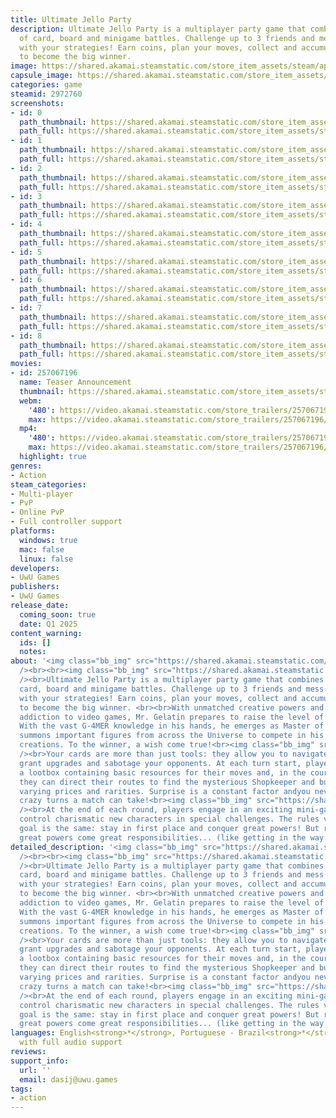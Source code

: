 ```yaml
---
title: Ultimate Jello Party
description: Ultimate Jello Party is a multiplayer party game that combines elements
  of card, board and minigame battles. Challenge up to 3 friends and mess up the game
  with your strategies! Earn coins, plan your moves, collect and accumulate jellies
  to become the big winner.
image: https://shared.akamai.steamstatic.com/store_item_assets/steam/apps/2972760/header.jpg?t=1731522279
capsule_image: https://shared.akamai.steamstatic.com/store_item_assets/steam/apps/2972760/capsule_231x87.jpg?t=1731522279
categories: game
steamid: 2972760
screenshots:
- id: 0
  path_thumbnail: https://shared.akamai.steamstatic.com/store_item_assets/steam/apps/2972760/ss_dc61dbeb315e7a5c41eef4e67dba3d3219a5b474.600x338.jpg?t=1731522279
  path_full: https://shared.akamai.steamstatic.com/store_item_assets/steam/apps/2972760/ss_dc61dbeb315e7a5c41eef4e67dba3d3219a5b474.1920x1080.jpg?t=1731522279
- id: 1
  path_thumbnail: https://shared.akamai.steamstatic.com/store_item_assets/steam/apps/2972760/ss_cc35ac0751c84a6275d40af654f0c3ddd493b3c8.600x338.jpg?t=1731522279
  path_full: https://shared.akamai.steamstatic.com/store_item_assets/steam/apps/2972760/ss_cc35ac0751c84a6275d40af654f0c3ddd493b3c8.1920x1080.jpg?t=1731522279
- id: 2
  path_thumbnail: https://shared.akamai.steamstatic.com/store_item_assets/steam/apps/2972760/ss_b83ec91203a9906555bce48ec1a5429f3ac41bd4.600x338.jpg?t=1731522279
  path_full: https://shared.akamai.steamstatic.com/store_item_assets/steam/apps/2972760/ss_b83ec91203a9906555bce48ec1a5429f3ac41bd4.1920x1080.jpg?t=1731522279
- id: 3
  path_thumbnail: https://shared.akamai.steamstatic.com/store_item_assets/steam/apps/2972760/ss_6df8a228be1bb2e80fcb5e97d862c33fa5cca4d8.600x338.jpg?t=1731522279
  path_full: https://shared.akamai.steamstatic.com/store_item_assets/steam/apps/2972760/ss_6df8a228be1bb2e80fcb5e97d862c33fa5cca4d8.1920x1080.jpg?t=1731522279
- id: 4
  path_thumbnail: https://shared.akamai.steamstatic.com/store_item_assets/steam/apps/2972760/ss_c543b44a47a247555cc3a3701bb3f15abe8e1dbf.600x338.jpg?t=1731522279
  path_full: https://shared.akamai.steamstatic.com/store_item_assets/steam/apps/2972760/ss_c543b44a47a247555cc3a3701bb3f15abe8e1dbf.1920x1080.jpg?t=1731522279
- id: 5
  path_thumbnail: https://shared.akamai.steamstatic.com/store_item_assets/steam/apps/2972760/ss_613a9f76bd69df4589bbd66767d2558f6d7b7821.600x338.jpg?t=1731522279
  path_full: https://shared.akamai.steamstatic.com/store_item_assets/steam/apps/2972760/ss_613a9f76bd69df4589bbd66767d2558f6d7b7821.1920x1080.jpg?t=1731522279
- id: 6
  path_thumbnail: https://shared.akamai.steamstatic.com/store_item_assets/steam/apps/2972760/ss_923a7a5c037da4eecfc2f4784b25e733cd36a046.600x338.jpg?t=1731522279
  path_full: https://shared.akamai.steamstatic.com/store_item_assets/steam/apps/2972760/ss_923a7a5c037da4eecfc2f4784b25e733cd36a046.1920x1080.jpg?t=1731522279
- id: 7
  path_thumbnail: https://shared.akamai.steamstatic.com/store_item_assets/steam/apps/2972760/ss_4755cf4df0cb68d2728817ba67a140cf1ad88f05.600x338.jpg?t=1731522279
  path_full: https://shared.akamai.steamstatic.com/store_item_assets/steam/apps/2972760/ss_4755cf4df0cb68d2728817ba67a140cf1ad88f05.1920x1080.jpg?t=1731522279
- id: 8
  path_thumbnail: https://shared.akamai.steamstatic.com/store_item_assets/steam/apps/2972760/ss_0b02b465bb5bde98497d5e2d7c7d2b75e728f27b.600x338.jpg?t=1731522279
  path_full: https://shared.akamai.steamstatic.com/store_item_assets/steam/apps/2972760/ss_0b02b465bb5bde98497d5e2d7c7d2b75e728f27b.1920x1080.jpg?t=1731522279
movies:
- id: 257067196
  name: Teaser Announcement
  thumbnail: https://shared.akamai.steamstatic.com/store_item_assets/steam/apps/257067196/ef2a7fd1041684d7815c80336417948a89ee259a/movie_600x337.jpg?t=1729539843
  webm:
    '480': https://video.akamai.steamstatic.com/store_trailers/257067196/movie480_vp9.webm?t=1729539843
    max: https://video.akamai.steamstatic.com/store_trailers/257067196/movie_max_vp9.webm?t=1729539843
  mp4:
    '480': https://video.akamai.steamstatic.com/store_trailers/257067196/movie480.mp4?t=1729539843
    max: https://video.akamai.steamstatic.com/store_trailers/257067196/movie_max.mp4?t=1729539843
  highlight: true
genres:
- Action
steam_categories:
- Multi-player
- PvP
- Online PvP
- Full controller support
platforms:
  windows: true
  mac: false
  linux: false
developers:
- UwU Games
publishers:
- UwU Games
release_date:
  coming_soon: true
  date: Q1 2025
content_warning:
  ids: []
  notes:
about: '<img class="bb_img" src="https://shared.akamai.steamstatic.com/store_item_assets/steam/apps/2972760/extras/Wishlist_new_100.gif?t=1731522279"
  /><br><br><img class="bb_img" src="https://shared.akamai.steamstatic.com/store_item_assets/steam/apps/2972760/extras/divisor1c.gif?t=1731522279"
  /><br>Ultimate Jello Party is a multiplayer party game that combines elements of
  card, board and minigame battles. Challenge up to 3 friends and mess up the game
  with your strategies! Earn coins, plan your moves, collect and accumulate jellies
  to become the big winner. <br><br>With unmatched creative powers and an incorrigible
  addiction to video games, Mr. Gelatin prepares to raise the level of his projects.
  With the vast G-4MER knowledge in his hands, he emerges as Master of the Games and
  summons important figures from across the Universe to compete in his most intriguing
  creations. To the winner, a wish come true!<br><img class="bb_img" src="https://shared.akamai.steamstatic.com/store_item_assets/steam/apps/2972760/extras/divisor1.gif?t=1731522279"
  /><br>Your cards are more than just tools: they allow you to navigate the board,
  grant upgrades and sabotage your opponents. At each turn start, players receive
  a lootbox containing basic resources for their moves and, in the course of the match,
  they can direct their routes to find the mysterious Shopkeeper and buy cards of
  varying prices and rarities. Surprise is a constant factor andyou never know what
  crazy turns a match can take!<br><img class="bb_img" src="https://shared.akamai.steamstatic.com/store_item_assets/steam/apps/2972760/extras/divisor2.gif?t=1731522279"
  /><br>At the end of each round, players engage in an exciting mini-game where they
  control charismatic new characters in special challenges. The rules vary, but the
  goal is the same: stay in first place and conquer great powers! But remember: with
  great powers come great responsibilities... (like getting in the way of your friends)'
detailed_description: '<img class="bb_img" src="https://shared.akamai.steamstatic.com/store_item_assets/steam/apps/2972760/extras/Wishlist_new_100.gif?t=1731522279"
  /><br><br><img class="bb_img" src="https://shared.akamai.steamstatic.com/store_item_assets/steam/apps/2972760/extras/divisor1c.gif?t=1731522279"
  /><br>Ultimate Jello Party is a multiplayer party game that combines elements of
  card, board and minigame battles. Challenge up to 3 friends and mess up the game
  with your strategies! Earn coins, plan your moves, collect and accumulate jellies
  to become the big winner. <br><br>With unmatched creative powers and an incorrigible
  addiction to video games, Mr. Gelatin prepares to raise the level of his projects.
  With the vast G-4MER knowledge in his hands, he emerges as Master of the Games and
  summons important figures from across the Universe to compete in his most intriguing
  creations. To the winner, a wish come true!<br><img class="bb_img" src="https://shared.akamai.steamstatic.com/store_item_assets/steam/apps/2972760/extras/divisor1.gif?t=1731522279"
  /><br>Your cards are more than just tools: they allow you to navigate the board,
  grant upgrades and sabotage your opponents. At each turn start, players receive
  a lootbox containing basic resources for their moves and, in the course of the match,
  they can direct their routes to find the mysterious Shopkeeper and buy cards of
  varying prices and rarities. Surprise is a constant factor andyou never know what
  crazy turns a match can take!<br><img class="bb_img" src="https://shared.akamai.steamstatic.com/store_item_assets/steam/apps/2972760/extras/divisor2.gif?t=1731522279"
  /><br>At the end of each round, players engage in an exciting mini-game where they
  control charismatic new characters in special challenges. The rules vary, but the
  goal is the same: stay in first place and conquer great powers! But remember: with
  great powers come great responsibilities... (like getting in the way of your friends)'
languages: English<strong>*</strong>, Portuguese - Brazil<strong>*</strong><br><strong>*</strong>languages
  with full audio support
reviews:
support_info:
  url: ''
  email: dasij@uwu.games
tags:
- action
---
```

